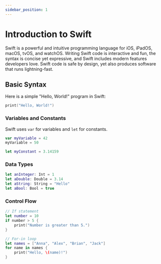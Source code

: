 ```yaml
---
sidebar_position: 1
---
```


# Introduction to Swift

Swift is a powerful and intuitive programming language for iOS, iPadOS, macOS, tvOS, and watchOS. Writing Swift code is interactive and fun, the syntax is concise yet expressive, and Swift includes modern features developers love. Swift code is safe by design, yet also produces software that runs lightning-fast.

## Basic Syntax

Here is a simple "Hello, World!" program in Swift:

```swift
print("Hello, World!")
```

### Variables and Constants

Swift uses `var` for variables and `let` for constants.

```swift
var myVariable = 42
myVariable = 50

let myConstant = 3.14159
```

### Data Types

```swift
let anInteger: Int = 1
let aDouble: Double = 3.14
let aString: String = "Hello"
let aBool: Bool = true
```

### Control Flow

```swift
// If statement
let number = 10
if number > 5 {
    print("Number is greater than 5.")
}

// For-in loop
let names = ["Anna", "Alex", "Brian", "Jack"]
for name in names {
    print("Hello, \(name)!")
}
```
